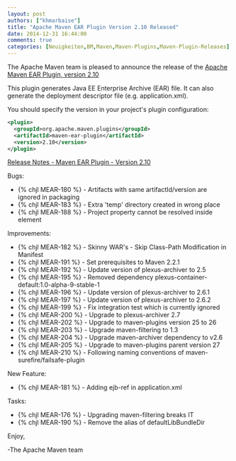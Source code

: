 ```yaml
---
layout: post
authors: ["khmarbaise"]
title: "Apache Maven EAR Plugin Version 2.10 Released"
date: 2014-12-31 16:44:00
comments: true
categories: [Neuigkeiten,BM,Maven,Maven-Plugins,Maven-Plugin-Releases]
---
```

The Apache Maven team is pleased to announce the release of the 
[Apache Maven EAR Plugin, version 2.10](http://maven.apache.org/plugins/maven-ear-plugin/)

This plugin generates Java EE Enterprise Archive (EAR) file. It can also
generate the deployment descriptor file (e.g. application.xml).

You should specify the version in your project's plugin configuration:

``` xml
<plugin>
  <groupId>org.apache.maven.plugins</groupId>
  <artifactId>maven-ear-plugin</artifactId>
  <version>2.10</version>
</plugin>
```
<!-- more -->

[Release Notes - Maven EAR Plugin - Version 2.10](http://jira.codehaus.org/secure/ReleaseNote.jspa?projectId=11132&version=20436)

Bugs:

 * {% chjl MEAR-180 %} - Artifacts with same artifactId/version are ignored in packaging
 * {% chjl MEAR-183 %} - Extra 'temp' directory created in wrong place
 * {% chjl MEAR-188 %} - Project property cannot be resolved inside <env-entry> element

Improvements:

 * {% chjl MEAR-182 %} - Skinny WAR's - Skip Class-Path Modification in Manifest
 * {% chjl MEAR-191 %} - Set prerequisites to Maven 2.2.1
 * {% chjl MEAR-192 %} - Update version of plexus-archiver to 2.5
 * {% chjl MEAR-195 %} - Removed dependency plexus-container-default:1.0-alpha-9-stable-1
 * {% chjl MEAR-196 %} - Update version of plexus-archiver to 2.6.1
 * {% chjl MEAR-197 %} - Update version of plexus-archiver to 2.6.2
 * {% chjl MEAR-199 %} - Fix integration test which is currently ignored
 * {% chjl MEAR-200 %} - Upgrade to plexus-archiver 2.7
 * {% chjl MEAR-202 %} - Upgrade to maven-plugins version 25 to 26
 * {% chjl MEAR-203 %} - Upgrade maven-filtering to 1.3
 * {% chjl MEAR-204 %} - Upgrade maven-archiver dependency to v2.6
 * {% chjl MEAR-205 %} - Upgrade to maven-plugins parent version 27
 * {% chjl MEAR-210 %} - Following naming conventions of maven-surefire/failsafe-plugin

New Feature:

 * {% chjl MEAR-181 %} - Adding ejb-ref in application.xml

Tasks:

 * {% chjl MEAR-176 %} - Upgrading maven-filtering breaks IT
 * {% chjl MEAR-190 %} - Remove the alias of defaultLibBundleDir

Enjoy,

-The Apache Maven team
